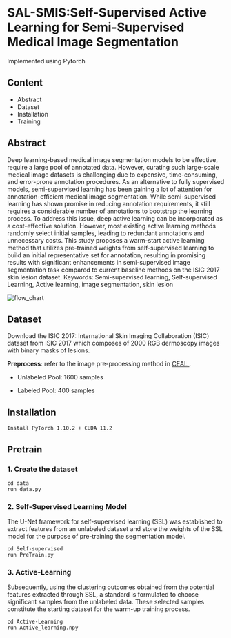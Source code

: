 # SAL-SMIS:Self-Supervised Active Learning for Semi-Supervised Medical Image Segmentation

Implemented using Pytorch

## Content
+ Abstract
+ Dataset
+ Installation
+ Training

## Abstract
Deep learning-based medical image segmentation models to be effective, require a large pool
of annotated data. However, curating such large-scale medical image datasets is challenging
due to expensive, time-consuming, and error-prone annotation procedures. As an alternative
to fully supervised models, semi-supervised learning has been gaining a lot of attention for
annotation-efficient medical image segmentation. While semi-supervised learning has shown
promise in reducing annotation requirements, it still requires a considerable number of
annotations to bootstrap the learning process. To address this issue, deep active learning can
be incorporated as a cost-effective solution. However, most existing active learning methods
randomly select initial samples, leading to redundant annotations and unnecessary costs.
This study proposes a warm-start active learning method that utilizes pre-trained weights
from self-supervised learning to build an initial representative set for annotation, resulting
in promising results with significant enhancements in semi-supervised image segmentation
task compared to current baseline methods on the ISIC 2017 skin lesion dataset.
Keywords: Semi-supervised learning, Self-supervised Learning, Active learning, image
segmentation, skin lesion


![flow_chart](https://github.com/lakmali240/CS685_Project/blob/main/Image/Overall_flow_with_UNET.jpg)


## Dataset
Download the ISIC 2017: International Skin Imaging Collaboration (ISIC) dataset from ISIC 2017 which composes of 2000 RGB dermoscopy images with binary masks of lesions.

**Preprocess**: refer to the image pre-processing method in [CEAL ](https://github.com/marc-gorriz/CEAL-Medical-Image-Segmentation).

+ Unlabeled Pool: 1600 samples

+ Labeled Pool: 400 samples

## Installation
```
Install PyTorch 1.10.2 + CUDA 11.2 
```

## Pretrain

### 1. Create the dataset
```
cd data
run data.py
```
### 2. Self-Supervised Learning Model

The U-Net framework for self-supervised learning (SSL) was established to extract features from an unlabeled dataset and store the weights of the SSL model for the purpose of pre-training the segmentation model.

```
cd Self-supervised
run PreTrain.py
```

### 3. Active-Learning

Subsequently, using the clustering outcomes obtained from the potential features extracted through SSL, a standard is formulated to choose significant samples from the unlabeled data. These selected samples constitute the starting dataset for the warm-up training process.

```
cd Active-Learning
run Active_learning.npy
```



